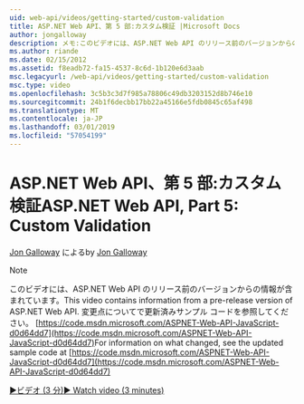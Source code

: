 ```yaml
---
uid: web-api/videos/getting-started/custom-validation
title: ASP.NET Web API、第 5 部:カスタム検証 |Microsoft Docs
author: jongalloway
description: メモ:このビデオには、ASP.NET Web API のリリース前のバージョンからの情報が含まれています。
ms.author: riande
ms.date: 02/15/2012
ms.assetid: f8eadb72-fa15-4537-8c6d-1b120e6d3aab
msc.legacyurl: /web-api/videos/getting-started/custom-validation
msc.type: video
ms.openlocfilehash: 3c5b3c3d7f985a78806c49db3203152d8b746e10
ms.sourcegitcommit: 24b1f6decbb17bb22a45166e5fdb0845c65af498
ms.translationtype: MT
ms.contentlocale: ja-JP
ms.lasthandoff: 03/01/2019
ms.locfileid: "57054199"
---
```

<a name="aspnet-web-api-part-5-custom-validation"></a><span data-ttu-id="8e608-103">ASP.NET Web API、第 5 部:カスタム検証</span><span class="sxs-lookup"><span data-stu-id="8e608-103">ASP.NET Web API, Part 5: Custom Validation</span></span>
====================
<span data-ttu-id="8e608-104">[Jon Galloway](https://github.com/jongalloway) による</span><span class="sxs-lookup"><span data-stu-id="8e608-104">by [Jon Galloway](https://github.com/jongalloway)</span></span>

> [!NOTE]
> <span data-ttu-id="8e608-105">このビデオには、ASP.NET Web API のリリース前のバージョンからの情報が含まれています。</span><span class="sxs-lookup"><span data-stu-id="8e608-105">This video contains information from a pre-release version of ASP.NET Web API.</span></span> <span data-ttu-id="8e608-106">変更点についてで更新済みサンプル コードを参照してください。 [https://code.msdn.microsoft.com/ASPNET-Web-API-JavaScript-d0d64dd7](https://code.msdn.microsoft.com/ASPNET-Web-API-JavaScript-d0d64dd7)</span><span class="sxs-lookup"><span data-stu-id="8e608-106">For information on what changed, see the updated sample code at [https://code.msdn.microsoft.com/ASPNET-Web-API-JavaScript-d0d64dd7](https://code.msdn.microsoft.com/ASPNET-Web-API-JavaScript-d0d64dd7)</span></span>

[<span data-ttu-id="8e608-107">&#9654;ビデオ (3 分)</span><span class="sxs-lookup"><span data-stu-id="8e608-107">&#9654; Watch video (3 minutes)</span></span>](https://channel9.msdn.com/Blogs/ASP-NET-Site-Videos/custom-validation)
